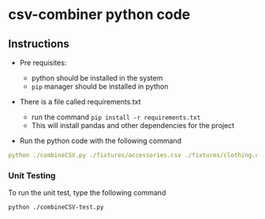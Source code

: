 # csv-combiner python code

## Instructions

- Pre requisites: 
   - python should be installed in the system
   - ```pip``` manager should be installed in python

- There is a file called requirements.txt
  - run the command ```pip install -r requirements.txt```
  - This will install pandas and other dependencies for the project

- Run the python code with the following command
```yaml
python ./combineCSV.py ./fixtures/accessories.csv ./fixtures/clothing.csv ./fixtures/household_cleaners.csv combined-results.csv
```

### Unit Testing

To run the unit test, type the following command
```
python ./combineCSV-test.py
